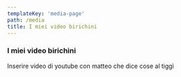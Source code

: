 ```yaml
---
templateKey: 'media-page'
path: /media
title: I miei video birichini
---
```

### I miei video birichini
Inserire video di youtube con matteo che dice cose al tiggì